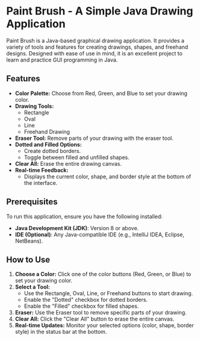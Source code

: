 # Paint Brush - A Simple Java Drawing Application

Paint Brush is a Java-based graphical drawing application. It provides a variety of tools and features for creating drawings, shapes, and freehand designs. Designed with ease of use in mind, it is an excellent project to learn and practice GUI programming in Java.

## Features

- **Color Palette:** Choose from Red, Green, and Blue to set your drawing color.
- **Drawing Tools:**
  - Rectangle
  - Oval
  - Line
  - Freehand Drawing
- **Eraser Tool:** Remove parts of your drawing with the eraser tool.
- **Dotted and Filled Options:**
  - Create dotted borders.
  - Toggle between filled and unfilled shapes.
- **Clear All:** Erase the entire drawing canvas.
- **Real-time Feedback:**
  - Displays the current color, shape, and border style at the bottom of the interface.

## Prerequisites

To run this application, ensure you have the following installed:

- **Java Development Kit (JDK)**: Version 8 or above.
- **IDE (Optional)**: Any Java-compatible IDE (e.g., IntelliJ IDEA, Eclipse, NetBeans).


## How to Use

1. **Choose a Color:** Click one of the color buttons (Red, Green, or Blue) to set your drawing color.
2. **Select a Tool:**
   - Use the Rectangle, Oval, Line, or Freehand buttons to start drawing.
   - Enable the "Dotted" checkbox for dotted borders.
   - Enable the "Filled" checkbox for filled shapes.
3. **Eraser:** Use the Eraser tool to remove specific parts of your drawing.
4. **Clear All:** Click the "Clear All" button to erase the entire canvas.
5. **Real-time Updates:** Monitor your selected options (color, shape, border style) in the status bar at the bottom.
